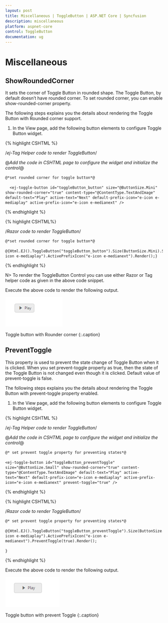 ```yaml
---
layout: post
title: Miscellaneous | ToggleButton | ASP.NET Core | Syncfusion
description: miscellaneous
platform: aspnet-core
control: ToggleButton
documentation: ug
---
```


# Miscellaneous

## ShowRoundedCorner 

It sets the corner of Toggle Button in rounded shape. The Toggle Button, by default doesn’t have rounded corner. To set rounded corner, you can enable show-rounded-corner property.

The following steps explains you the details about rendering the Toggle Button with Rounded corner support. 

1. In the View page, add the following button elements to configure Toggle Button widget.

{% highlight CSHTML %}

/*ej-Tag Helper code to render ToggleButton*/

@*Add the code in CSHTML page to configure the widget and initialize the control*@

<div class="one">

	@*set rounded corner for toggle button*@       
	
	  <ej-toggle-button id="toggleButton_button" size="@ButtonSize.Mini" show-rounded-corner="true" content-type="@ContentType.TextAndImage" default-text="Play" active-text="Next" default-prefix-icon="e-icon e-mediaplay" active-prefix-icon="e-icon e-medianext" />

</div>

{%  endhighlight %}

{% highlight CSHTML%}

/*Razor code to render ToggleButton*/

<div class="one">

    @*set rounded corner for toggle button*@
    
	@{Html.EJ().ToggleButton("toggleButton_button").Size(ButtonSize.Mini).ShowRoundedCorner(true).ContentType(ContentType.TextAndImage).DefaultText("Play").ActiveText("Next").DefaultPrefixIcon("e-icon e-mediaplay").ActivePrefixIcon("e-icon e-medianext").Render();}

</div>

{% endhighlight %}

N> To render the ToggleButton Control you can use either Razor or Tag helper code as given in the above code snippet.


Execute the above code to render the following output.

![](Miscellaneous_images/Miscellaneous_img1.png)

Toggle button with Rounder corner
{:.caption}

## PreventToggle

This property is used to prevent the state change of Toggle Button when it is clicked. When you set prevent-toggle property as true, then the state of the Toggle Button is not changed even though it is clicked. Default value of prevent-toggle is false.

The following steps explains you the details about rendering the Toggle Button with prevent-toggle property enabled.

1. In the View page, add the following button elements to configure Toggle Button widget.

{% highlight CSHTML %}

/*ej-Tag Helper code to render ToggleButton*/

@*Add the code in CSHTML page to configure the widget and initialize the control*@

<div class="one">

	@* set prevent toggle property for preventing states*@       

	<ej-toggle-button id="toggleButton_preventToggle" size="@ButtonSize.Small" show-rounded-corner="true" content-type="@ContentType.TextAndImage" default-text="Play" active-text="Next" default-prefix-icon="e-icon e-mediaplay" active-prefix-icon="e-icon e-medianext" prevent-toggle="true" />

</div>
	
{% endhighlight %}

{% highlight CSHTML%}

/*Razor code to render ToggleButton*/

<div class="one">

    @* set prevent toggle property for preventing states*@

    @{Html.EJ().ToggleButton("toggleButton_preventToggle").Size(ButtonSize.Small).ContentType(ContentType.TextAndImage).DefaultText("Play").ActiveText("Next").DefaultPrefixIcon("e-icon e-mediaplay").ActivePrefixIcon("e-icon e-medianext").PreventToggle(true).Render();
    
    }

</div>

{% endhighlight %}


Execute the above code to render the following output.



![](Miscellaneous_images/Miscellaneous_img2.png)

Toggle button with prevent Toggle
{:.caption}



